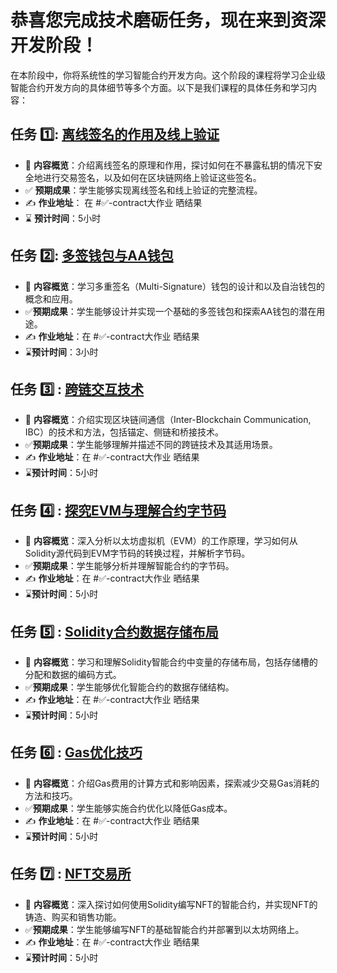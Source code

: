 # 恭喜您完成技术磨砺任务，现在来到资深开发阶段！

在本阶段中，你将系统性的学习智能合约开发方向。这个阶段的课程将学习企业级智能合约开发方向的具体细节等多个方面。以下是我们课程的具体任务和学习内容：

## 任务 :one:: [离线签名的作用及线上验证](https://github.com/OrientationTask/Contract/blob/main/1.%E7%A6%BB%E7%BA%BF%E7%AD%BE%E5%90%8D%E7%9A%84%E4%BD%9C%E7%94%A8%E3%80%81%E7%BA%BF%E4%B8%8A%E9%AA%8C%E8%AF%81/%E7%A6%BB%E7%BA%BF%E7%AD%BE%E5%90%8D%E7%9A%84%E4%BD%9C%E7%94%A8%E3%80%81%E7%BA%BF%E4%B8%8A%E9%AA%8C%E8%AF%81.md)
- :book: **内容概览**：介绍离线签名的原理和作用，探讨如何在不暴露私钥的情况下安全地进行交易签名，以及如何在区块链网络上验证这些签名。
- :white_check_mark: **预期成果**：学生能够实现离线签名和线上验证的完整流程。
- :writing_hand: **作业地址**： 在 #✅-contract大作业 晒结果
- :hourglass: **预计时间**：5小时

## 任务 :two:: [多签钱包与AA钱包](https://github.com/OrientationTask/Contract/blob/main/2.%E5%A4%9A%E7%AD%BE%E9%92%B1%E5%8C%85%E3%80%81AA%20%E9%92%B1%E5%8C%85/%E5%A4%9A%E7%AD%BE%E9%92%B1%E5%8C%85%E3%80%81AA%20%E9%92%B1%E5%8C%85.md)
- :book: **内容概览**：学习多重签名（Multi-Signature）钱包的设计和以及自治钱包的概念和应用。
- :white_check_mark:**预期成果**：学生能够设计并实现一个基础的多签钱包和探索AA钱包的潜在用途。
- :writing_hand: **作业地址**：在 #✅-contract大作业 晒结果
- :hourglass:**预计时间**：3小时

## 任务 :three: : [跨链交互技术](https://github.com/OrientationTask/Contract/blob/main/3.%E8%B7%A8%E9%93%BE%E4%BA%A4%E4%BA%92/%E8%B7%A8%E9%93%BE%E4%BA%A4%E4%BA%92.md)
- :book: **内容概览**：介绍实现区块链间通信（Inter-Blockchain Communication, IBC）的技术和方法，包括锚定、侧链和桥接技术。
- :white_check_mark:**预期成果**：学生能够理解并描述不同的跨链技术及其适用场景。
- :writing_hand: **作业地址**：在 #✅-contract大作业 晒结果
- :hourglass:**预计时间**：5小时

## 任务 :four: : [探究EVM与理解合约字节码](https://github.com/OrientationTask/Contract/blob/main/4.%E6%8E%A2%E7%A9%B6%20EVM%2C%E7%90%86%E8%A7%A3%E5%90%88%E7%BA%A6%E5%AD%97%E8%8A%82%E7%A0%81/%E6%8E%A2%E7%A9%B6%20EVM%2C%E7%90%86%E8%A7%A3%E5%90%88%E7%BA%A6%E5%AD%97%E8%8A%82%E7%A0%81.md)
- :book: **内容概览**：深入分析以太坊虚拟机（EVM）的工作原理，学习如何从Solidity源代码到EVM字节码的转换过程，并解析字节码。
- :white_check_mark:**预期成果**：学生能够分析并理解智能合约的字节码。
- :writing_hand: **作业地址**：在 #✅-contract大作业 晒结果
- :hourglass:**预计时间**：5小时

## 任务 :five: : [Solidity合约数据存储布局](https://github.com/OrientationTask/Contract/blob/main/5.Solidity%20%E5%90%88%E7%BA%A6%E6%95%B0%E6%8D%AE%E5%AD%98%E5%82%A8%E5%B8%83%E5%B1%80/Solidity%20%E5%90%88%E7%BA%A6%E6%95%B0%E6%8D%AE%E5%AD%98%E5%82%A8%E5%B8%83%E5%B1%80.md)
- :book: **内容概览**：学习和理解Solidity智能合约中变量的存储布局，包括存储槽的分配和数据的编码方式。
- :white_check_mark:**预期成果**：学生能够优化智能合约的数据存储结构。
- :writing_hand: **作业地址**：在 #✅-contract大作业 晒结果
- :hourglass:**预计时间**：5小时

## 任务 :six: : [Gas优化技巧](https://github.com/OrientationTask/Contract/tree/main/6.Gas%20%E4%BC%98%E5%8C%96%E6%8A%80%E5%B7%A7)
- :book: **内容概览**：介绍Gas费用的计算方式和影响因素，探索减少交易Gas消耗的方法和技巧。
- :white_check_mark:**预期成果**：学生能够实施合约优化以降低Gas成本。
- :writing_hand: **作业地址**：在 #✅-contract大作业 晒结果
- :hourglass:**预计时间**：5小时

## 任务 :seven: : [NFT交易所](https://github.com/OrientationTask/Contract/blob/main/7.NFT%E4%BA%A4%E6%98%93%E6%89%80/NFT%E4%BA%A4%E6%98%93%E6%89%80.md)
- :book: **内容概览**：深入探讨如何使用Solidity编写NFT的智能合约，并实现NFT的铸造、购买和销售功能。
- :white_check_mark:**预期成果**：学生能够编写NFT的基础智能合约并部署到以太坊网络上。
- :writing_hand: **作业地址**：在 #✅-contract大作业 晒结果
- :hourglass:**预计时间**：5小时